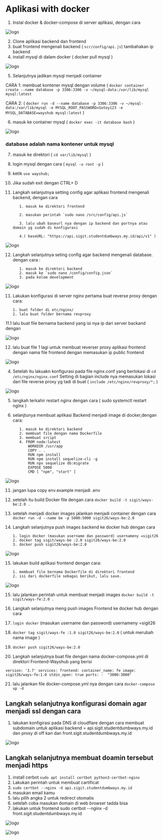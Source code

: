 # Aplikasi with docker

1. Instal docker & docker-compose di server aplikasi, dengan cara 

![logo](https://github.com/prayogosigit/DevOps-Engineer/blob/main/week-2/day-2/assets/a1.png)


2. Clone aplikasi backend dan frontend
3. buat frontend mengenali backend ( `scr/config/api.js`) tambahakan ip backend
4. install mysql di dalam docker ( docker pull mysql )

![logo](https://github.com/prayogosigit/DevOps-Engineer/blob/main/week-2/day-2/assets/a2.png)

5. Selanjutnya jadikan mysql menjadi container


CARA 1:
membuat kontener mysql dengan volume ( `docker container create --name database -p 3306:3306 -v ~/mysql-data:/var/lib/mysql mysql:latest` 

CARA 2:
( `docker run -d --name database -p 3306:3306 -v ~/mysql-data:/var/lib/mysql -e MYSQL_ROOT_PASSWORD=Sotoy123 -e MYSQL_DATABASE=wayshub mysql:latest` )

6. masuk ke container mysql ( `docker exec -it database bash` )

![logo](https://github.com/prayogosigit/DevOps-Engineer/blob/main/week-2/day-2/assets/a3.png)

### database adalah nama kontener untuk mysql
7. masuk ke direktori ( `cd var/lib/mysql` )
8. login mysql dengan cara
       ( `mysql -u root -p` ) 
9. ketik `use wayshub;`
10. Jika sudah exit dengan CTRL+ D
11. Langkah selanjutnya setting config agar aplikasi frontend mengenali backend, dengan cara
           
           1. masuk ke direktori frontend
           
           2. masukan perintah `sudo nano /src/config/api.js`
           
           3. lalu ubah baseurl nya dengan ip backend dan portnya atau domain yg sudah di konfigurasi
           
           4.( baseURL: "https://api.sigit.studentdumbways.my.id/api/v1" )
 
 
![logo](https://github.com/prayogosigit/DevOps-Engineer/blob/main/week-2/day-2/assets/a4.png)
 
12. Langkah selanjutnya seting config agar backend mengenali database. dengan cara :
           
           1. masuk ke direktori backend
           2. masuk ke `sudo nano /config/config.json`
           3. pada kolom development

![logo](https://github.com/prayogosigit/DevOps-Engineer/blob/main/week-2/day-2/assets/a5.png)

11. Lakukan konfigurasi di server nginx pertama buat reverse proxy dengan cara:
        
        1. buat folder di etc/nginx/
        2. lalu buat folder bernama revproxy

11.1 lalu buat file bernama backend yang isi nya ip dari server backand dengan 
       
![logo](https://github.com/prayogosigit/DevOps-Engineer/blob/main/week-2/day-2/assets/a6.png)

12. lalu buat file 1 lagi untuk membuat reverser proxy aplikasi frontend dengan nama file frontend dengan memasukan ip public frontend

![logo](https://github.com/prayogosigit/DevOps-Engineer/blob/main/week-2/day-2/assets/a7.png)

   4. Setelah itu lakuakn konfigurasi pada file nginx.conf yang berlokasi
          di `cd /etc/nginx/nginx.conf` Setting di bagian include nya memasukan lokasi dari file reverse proxy yg tadi di buat
          ( `include /etc/nginx/revproxy/*;` )
          
![logo](https://github.com/prayogosigit/DevOps-Engineer/blob/main/week-2/day-2/assets/a8.png)

   5. langkah terkahir restart nginx dengan cara ( sudo systemctl restart nginx )

10. selanjtunya membuat aplikasi Backend menjadi image di docker,dengan cara: 
           
           1. masuk ke direktori backend 
           2. membuat file dengan nama Dockerfile
           3. membuat srcipt
           4. FROM node:latest
               WORKDIR /usr/app
               COPY . .
               RUN npm install
               RUN npm install sequelize-cli -g
               RUN npx sequelize db:migrate
               EXPOSE 5000
               CMD [ "npm", "start" ]
![logo](https://github.com/prayogosigit/DevOps-Engineer/blob/main/week-2/day-2/assets/a9.png)

11. jangan lupa copy env.example menjadi .env
12. setelah itu build Docker file dengan cara 
         `docker build -t sigit/ways-be:2.0 .`
13. setelah menjadi docker images jalankan menjadi container dengan cara
        `docker run -d --name be -p 5000:5000 sigit26/ways-be:2.0`
14. Langkah selanjutnya push images backend ke docker hub dengan cara
       
        1. login docker (masukan username dan password) usernameny =sigit26
        2. docker tag sigit/ways-be :2.0 sigit26/ways-be:2.0
        3. docker push sigit26/ways-be:2.0
![logo](https://github.com/prayogosigit/DevOps-Engineer/blob/main/week-2/day-2/assets/a10.png)

15. lakukan build aplikasi frontend dengan cara:
        
        1. membuat file bernama Dockerfile di direktori frontend
        2. isi dari dockerfile sebagai berikut, lalu save.
       
![logo](https://github.com/prayogosigit/DevOps-Engineer/blob/main/week-2/day-2/assets/a11.png)

15. lalu jalankan perintah untuk membuat menjadi images
`docker build -t sigit/ways-fe:2.0 .`

16. Langkah selanjutnya meng push images Frontend ke docker hub dengan cara
17. `login docker` (masukan username dan password) usernameny =sigit26
18. `docker tag sigit/ways-fe :1.0 sigit26/ways-be:2.0` ( untuk merubah nama image )
19. `docker push sigit26/ways-be:2.0`

20. Langkah selanjutnya buat file dengan nama docker-compose.yml di direktori Frontend-Wayshub yang berisi
   
`version: '3.7'
services:
        frontend:
          container_name: fe
          image: sigit26/ways-fe:1.0
          stdin_open: true
          ports:
            -  "3000:3000"`

21. lalu jalankan file docker-compose.yml nya dengan cara `docker-compose up -d` 

## Langkah selanjutnya konfigurasi domain agar menjadi ssl dengan cara
1. lakukan konfigirasi pada DNS di cloudflare dengan cara membuat subdomain untuk aplikasi backend = api.sigit.studentdumbways.my.id dan proxy di off kan dan front.sigit.studentdumbways.my.id

![logo](https://github.com/prayogosigit/DevOps-Engineer/blob/main/week-2/day-2/assets/a12.png)

## Langkah selanjutnya membuat doamin tersebut menjadi https

1. install cerbot `sudo apt install certbot python3-certbot-nginx`
2. Lakukan perintah untuk membuat cartificat
3. `sudo certbot --nginx -d api.sigit.studentdumbways.my.id`
4. masukan email kamu
5. lalu pilih angka 2 untuk redirect otomatis
6. setelah coba masukan domain di web browser tadda bisa
7. lakukan untuk frontend sudo certbot --nginx -d front.sigit.studentdumbways.my.id

![logo](https://github.com/prayogosigit/DevOps-Engineer/blob/main/week-2/day-2/assets/a13.png)

![logo](https://github.com/prayogosigit/DevOps-Engineer/blob/main/week-2/day-2/assets/a14.png)
